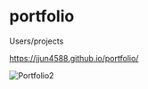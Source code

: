 # portfolio
Users/projects

https://jjun4588.github.io/portfolio/

![Portfolio2](https://github.com/user-attachments/assets/66f11731-fa83-4165-b045-ec41fc5b39a0)
